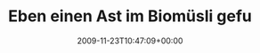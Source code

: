 ---
retweeted: false
source: <a href="http://twitter.com" rel="nofollow">Twitter Web Client</a>
entities:
  hashtags: []
  symbols: []
  user_mentions: []
  urls: []
display_text_range:
- '0'
- '72'
favorite_count: '0'
id_str: '5973380408'
truncated: false
retweet_count: '0'
id: '5973380408'
created_at: Mon Nov 23 10:47:09 +0000 2009
favorited: false
full_text: Eben einen Ast im Biomüsli gefunden. Gibts demnächst wohl wieder Smacks.
lang: de
tags:
- pesos:twitter
date: '2009-11-23T10:47:09+00:00'
src: https://twitter.com/bascht/status/5973380408
original_url: https://twitter.com/bascht/status/5973380408
type: twitter_tweet
text: Eben einen Ast im Biomüsli gefunden. Gibts demnächst wohl wieder Smacks.
title: Eben einen Ast im Biomüsli gefu

---